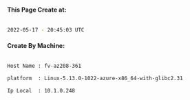 
   
#### This Page Create at:

```bash

2022-05-17 - 20:45:03 UTC

```

#### Create By Machine:

```bash

Host Name : fv-az208-361

platform  : Linux-5.13.0-1022-azure-x86_64-with-glibc2.31

Ip Local  : 10.1.0.248

```

